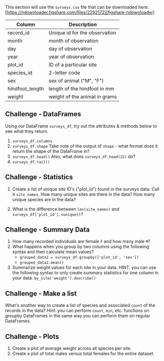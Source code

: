 This section will use the `surveys.csv` file that can be downloaded here:
[https://ndownloader.figshare.com/files/2292172][figshare-ndownloader]

| Column           | Description                        |
|------------------|------------------------------------|
| record_id        | Unique id for the observation      |
| month            | month of observation               |
| day              | day of observation                 |
| year             | year of observation                |
| plot_id          | ID of a particular site            |
| species_id       | 2-letter code                      |
| sex              | sex of animal ("M", "F")           |
| hindfoot_length  | length of the hindfoot in mm       |
| weight           | weight of the animal in grams      |


## Challenge - DataFrames

Using our DataFrame `surveys_df`, try out the attributes & methods below to see
what they return.

1. `surveys_df.columns`
2. `surveys_df.shape` Take note of the output of `shape` - what format does it
return the shape of the DataFrame in?
3. `surveys_df.head()` Also, what does `surveys_df.head(15)` do?
4. `surveys_df.tail()`

## Challenge - Statistics

1. Create a list of unique site ID's ("plot_id") found in the surveys data. Call it
`site_names`. How many unique sites are there in the data? How many unique
species are in the data?

2. What is the difference between `len(site_names)` and `surveys_df['plot_id'].nunique()`?

## Challenge - Summary Data

1. How many recorded individuals are female `F` and how many male `M`?
2. What happens when you group by two columns using the following syntax and
   then calculate mean values?
   - `grouped_data2 = surveys_df.groupby(['plot_id', 'sex'])`
   - `grouped_data2.mean()`
3. Summarize weight values for each site in your data. HINT: you can use the
   following syntax to only create summary statistics for one column in your data.
   `by_site['weight'].describe()`

## Challenge - Make a list

What's another way to create a list of species and associated `count` of the
records in the data? *Hint:* you can perform `count`, `min`, etc. functions on
groupby DataFrames in the same way you can perform them on regular DataFrames.

## Challenge - Plots

1. Create a plot of average weight across all species per site.
2. Create a plot of total males versus total females for the entire dataset.

